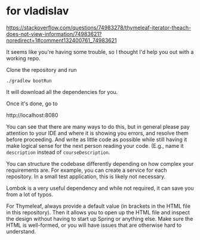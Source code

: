 # for vladislav

https://stackoverflow.com/questions/74983278/thymeleaf-iterator-theach-does-not-view-information/74983621?noredirect=1#comment132400761_74983621

It seems like you're having some trouble, so I thought I'd help you out with a working repo.

Clone the repository and run

<code>./gradlew bootRun</code>

It will download all the dependencies for you.

Once it's done, go to

http://localhost:8080

You can see that there are many ways to do this, but in general please pay attention to your IDE and where it is showing you errors, and resolve them before proceeding.  And write as little code as possible while still having it make logical sense for the next person reading your code.  (E.g., name it <code>description</code> instead of <code>courseDescription</code>.

You can structure the codebase differently depending on how complex your requirements are.  For example, you can create a service for each repository.  In a small test application, this is likely not necessary.

Lombok is a very useful dependency and while not required, it can save you from a lot of typos.

For Thymeleaf, always provide a default value (in brackets in the HTML file in this repository).  Then it allows you to open up the HTML file and inspect the design without having to start up Spring or anything else.  Make sure the HTML is well-formed, or you will have issues that are otherwise hard to understand.
